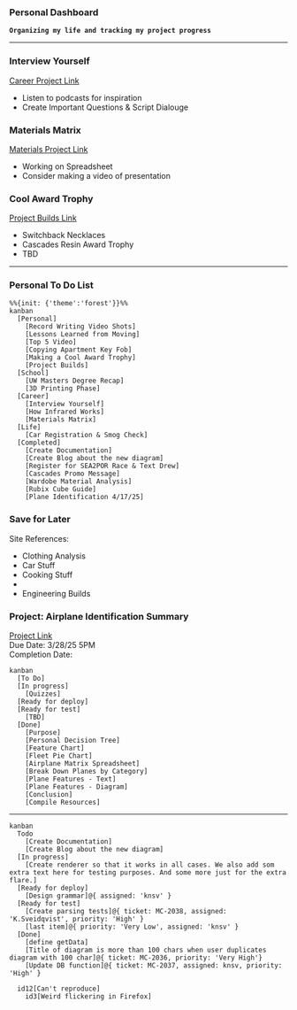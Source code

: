 ### Personal Dashboard
**`Organizing my life and tracking my project progress`**

---
### Interview Yourself
[Career Project Link](Resources/Career.md)
- Listen to podcasts for inspiration
- Create Important Questions & Script Dialouge

### Materials Matrix
[Materials Project Link](Resources/Engineering/Materials.md)
- Working on Spreadsheet
- Consider making a video of presentation

### Cool Award Trophy
[Project Builds Link](Resources/Engineering/ProjectBuilds.md)
- Switchback Necklaces
- Cascades Resin Award Trophy
- TBD

---
### Personal To Do List
```mermaid
%%{init: {'theme':'forest'}}%%
kanban
  [Personal]
    [Record Writing Video Shots]
    [Lessons Learned from Moving]
    [Top 5 Video]
    [Copying Apartment Key Fob]
    [Making a Cool Award Trophy]
    [Project Builds]
  [School]
    [UW Masters Degree Recap]
    [3D Printing Phase]
  [Career]
    [Interview Yourself]
    [How Infrared Works]
    [Materials Matrix]
  [Life]
    [Car Registration & Smog Check]
  [Completed]
    [Create Documentation]
    [Create Blog about the new diagram]
    [Register for SEA2POR Race & Text Drew]
    [Cascades Promo Message]
    [Wardobe Material Analysis]
    [Rubix Cube Guide]
    [Plane Identification 4/17/25]
```

### Save for Later
Site References: <br>
- Clothing Analysis
- Car Stuff
- Cooking Stuff
- 
- Engineering Builds

### Project: Airplane Identification Summary
[Project Link](https://github.com/Bailey-Wu/Bailey-Wu/blob/main/Portfolio/Airplane%20Identification.md) <br>
Due Date: 3/28/25 5PM <br>
Completion Date: 
```mermaid
kanban
  [To Do]
  [In progress]
    [Quizzes]
  [Ready for deploy]
  [Ready for test]
    [TBD]
  [Done]
    [Purpose]
    [Personal Decision Tree]
    [Feature Chart]
    [Fleet Pie Chart]
    [Airplane Matrix Spreadsheet]
    [Break Down Planes by Category]
    [Plane Features - Text]
    [Plane Features - Diagram]
    [Conclusion]
    [Compile Resources]
```


---
```mermaid
kanban
  Todo
    [Create Documentation]
    [Create Blog about the new diagram]
  [In progress]
    [Create renderer so that it works in all cases. We also add som extra text here for testing purposes. And some more just for the extra flare.]
  [Ready for deploy]
    [Design grammar]@{ assigned: 'knsv' }
  [Ready for test]
    [Create parsing tests]@{ ticket: MC-2038, assigned: 'K.Sveidqvist', priority: 'High' }
    [last item]@{ priority: 'Very Low', assigned: 'knsv' }
  [Done]
    [define getData]
    [Title of diagram is more than 100 chars when user duplicates diagram with 100 char]@{ ticket: MC-2036, priority: 'Very High'}
    [Update DB function]@{ ticket: MC-2037, assigned: knsv, priority: 'High' }

  id12[Can't reproduce]
    id3[Weird flickering in Firefox]
```
